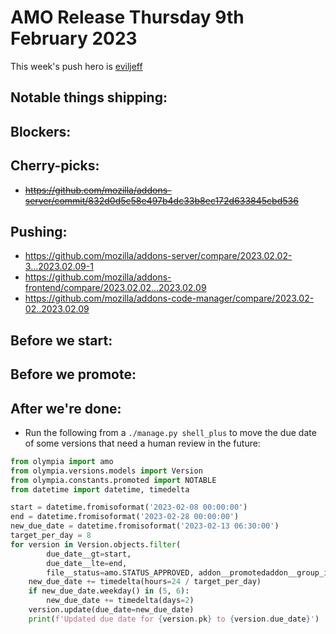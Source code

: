 # AMO Release Thursday 9th February 2023

This week's push hero is [eviljeff](https://github.com/eviljeff)

## Notable things shipping:

## Blockers:

## Cherry-picks:
- ~~https://github.com/mozilla/addons-server/commit/832d0d5c58e497b4dc33b8ec172d633845cbd536~~

## Pushing:

- https://github.com/mozilla/addons-server/compare/2023.02.02-3...2023.02.09-1
- https://github.com/mozilla/addons-frontend/compare/2023.02.02...2023.02.09
- https://github.com/mozilla/addons-code-manager/compare/2023.02-02..2023.02.09

## Before we start:

## Before we promote:

## After we're done:
- Run the following from a `./manage.py shell_plus` to move the due date of some versions that need a human review in the future:
```python
from olympia import amo
from olympia.versions.models import Version
from olympia.constants.promoted import NOTABLE
from datetime import datetime, timedelta

start = datetime.fromisoformat('2023-02-08 00:00:00')
end = datetime.fromisoformat('2023-02-28 00:00:00')
new_due_date = datetime.fromisoformat('2023-02-13 06:30:00')
target_per_day = 8
for version in Version.objects.filter(
        due_date__gt=start, 
        due_date__lte=end, 
        file__status=amo.STATUS_APPROVED, addon__promotedaddon__group_id=NOTABLE.id):
    new_due_date += timedelta(hours=24 / target_per_day)
    if new_due_date.weekday() in (5, 6):
        new_due_date += timedelta(days=2)
    version.update(due_date=new_due_date)
    print(f'Updated due date for {version.pk} to {version.due_date}')
```
